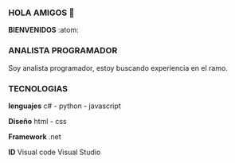 ###   HOLA AMIGOS 👋
**BIENVENIDOS** :atom:
### ANALISTA PROGRAMADOR
  Soy analista programador, estoy buscando experiencia en el ramo.
### TECNOLOGIAS

  **lenguajes**
  c# - python - javascript

  **Diseño**
  html - css
  
  **Framework**
  .net
  
  **ID**
  Visual code
  Visual Studio
 
  
  
  
  
<!--
**richardc-dev/richardc-dev** is a ✨ _special_ ✨ repository because its `README.md` (this file) appears on your GitHub profile.

Here are some ideas to get you started:

- 🔭 I’m currently working on ...
- 🌱 I’m currently learning ...
- 👯 I’m looking to collaborate on ...
- 🤔 I’m looking for help with ...
- 💬 Ask me about ...
- 📫 How to reach me: ...
- 😄 Pronouns: ...
- ⚡ Fun fact: ...
-->
